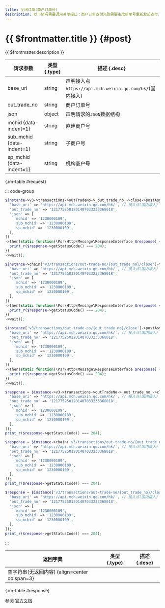```yaml
---
title: 关闭订单(商户订单号)
description: 以下情况需要调用关单接口：商户订单支付失败需要生成新单号重新发起支付，要对原订单号调用关单，避免重复支付；系统下单后，用户支付超时，系统退出不再受理，避免用户继续，请调用关单接口。
---
```


# {{ $frontmatter.title }} {#post}

{{ $frontmatter.description }}

| 请求参数 | 类型 {.type} | 描述 {.desc}
| --- | --- | ---
| base_uri | string | 声明接入点`https://api.mch.weixin.qq.com/hk/`(国内接入)
| out_trade_no | string | 商户订单号
| json | object | 声明请求的`JSON`数据结构
| mchid {data-indent=1} | string | 直连商户号
| sub_mchid {data-indent=1} | string | 子商户号
| sp_mchid {data-indent=1} | string | 机构商户号

{.im-table #request}

::: code-group

```php [异步纯链式]
$instance->v3->transactions->outTradeNo->_out_trade_no_->close->postAsync([
  'base_uri' => 'https://api.mch.weixin.qq.com/hk/', // 接入点(国内接入)
  'out_trade_no' => '1217752501201407033233368018',
  'json' => [
    'mchid' => '1230000109',
    'sub_mchid' => '1230000109',
    'sp_mchid' => '1230000109',
  ],
])
->then(static function(\Psr\Http\Message\ResponseInterface $response) {
  print_r($response->getStatusCode() === 204);
})
->wait();
```

```php [异步声明式]
$instance->chain('v3/transactions/out-trade-no/{out_trade_no}/close')->postAsync([
  'base_uri' => 'https://api.mch.weixin.qq.com/hk/', // 接入点(国内接入)
  'out_trade_no' => '1217752501201407033233368018',
  'json' => [
    'mchid' => '1230000109',
    'sub_mchid' => '1230000109',
    'sp_mchid' => '1230000109',
  ],
])
->then(static function(\Psr\Http\Message\ResponseInterface $response) {
  print_r($response->getStatusCode() === 204);
})
->wait();
```

```php [异步属性式]
$instance['v3/transactions/out-trade-no/{out_trade_no}/close']->postAsync([
  'base_uri' => 'https://api.mch.weixin.qq.com/hk/', // 接入点(国内接入)
  'out_trade_no' => '1217752501201407033233368018',
  'json' => [
    'mchid' => '1230000109',
    'sub_mchid' => '1230000109',
    'sp_mchid' => '1230000109',
  ],
])
->then(static function(\Psr\Http\Message\ResponseInterface $response) {
  print_r($response->getStatusCode() === 204);
})
->wait();
```

```php [同步纯链式]
$response = $instance->v3->transactions->outTradeNo->_out_trade_no_->close->post([
  'base_uri' => 'https://api.mch.weixin.qq.com/hk/', // 接入点(国内接入)
  'out_trade_no' => '1217752501201407033233368018',
  'json' => [
    'mchid' => '1230000109',
    'sub_mchid' => '1230000109',
    'sp_mchid' => '1230000109',
  ],
]);
print_r($response->getStatusCode() === 204);
```

```php [同步声明式]
$response = $instance->chain('v3/transactions/out-trade-no/{out_trade_no}/close')->post([
  'base_uri' => 'https://api.mch.weixin.qq.com/hk/', // 接入点(国内接入)
  'out_trade_no' => '1217752501201407033233368018',
  'json' => [
    'mchid' => '1230000109',
    'sub_mchid' => '1230000109',
    'sp_mchid' => '1230000109',
  ],
]);
print_r($response->getStatusCode() === 204);
```

```php [同步属性式]
$response = $instance['v3/transactions/out-trade-no/{out_trade_no}/close']->post([
  'base_uri' => 'https://api.mch.weixin.qq.com/hk/', // 接入点(国内接入)
  'out_trade_no' => '1217752501201407033233368018',
  'json' => [
    'mchid' => '1230000109',
    'sub_mchid' => '1230000109',
    'sp_mchid' => '1230000109',
  ],
]);
print_r($response->getStatusCode() === 204);
```

:::

| 返回字典 | 类型 {.type} | 描述 {.desc}
| --- | --- | ---
| 空字符串(无返回内容) {align=center colspan=3}

{.im-table #response}

参阅 [官方文档](https://pay.weixin.qq.com/wiki/doc/api/wxpay/ch/fusion_wallet_ch/NativePay/chapter8_6.shtml)
